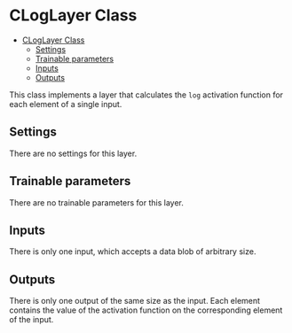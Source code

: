 # CLogLayer Class

<!-- TOC -->

- [CLogLayer Class](#cloglayer-class)
    - [Settings](#settings)
    - [Trainable parameters](#trainable-parameters)
    - [Inputs](#inputs)
    - [Outputs](#outputs)

<!-- /TOC -->

This class implements a layer that calculates the `log` activation function for each element of a single input.

## Settings

There are no settings for this layer.

## Trainable parameters

There are no trainable parameters for this layer.

## Inputs

There is only one input, which accepts a data blob of arbitrary size.

## Outputs

There is only one output of the same size as the input. Each element contains the value of the activation function on the corresponding element of the input.
